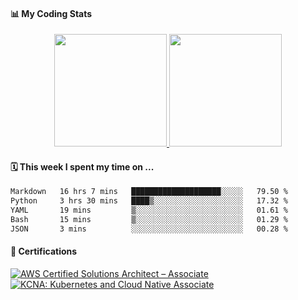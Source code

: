 <!--
#### Skills
<img src="https://img.shields.io/badge/{NAME}-{COLOR}?style=flat-square&logo={ICON_MAME}&logoColor=white/>
<img src="https://img.shields.io/badge/AWS-232F3E?style=flat-square&logo=amazonwebservices&logoColor=white"/>
<img src="https://img.shields.io/badge/AWS-232F3E?style=flat-square&logo=amazonwebservices&logoColor=white"/>
-->


#### 📊 My Coding Stats
<p align="center">
  <a href="https://github.com/rakjija">
    <img height="180em" src="https://github-readme-stats-eight-theta.vercel.app/api?username=rakjija&show_icons=true&theme=onedark&include_all_commits=true&count_private=true"/>
    <img height="180em" src="https://github-readme-stats-eight-theta.vercel.app/api/top-langs/?username=rakjija&layout=compact&langs_count=8&theme=onedark"/>
  </a>
</p>

#### 🗓️ This week I spent my time on ...
<!--START_SECTION:waka-->

```txt
Markdown   16 hrs 7 mins   ████████████████████░░░░░   79.50 %
Python     3 hrs 30 mins   ████▒░░░░░░░░░░░░░░░░░░░░   17.32 %
YAML       19 mins         ▒░░░░░░░░░░░░░░░░░░░░░░░░   01.61 %
Bash       15 mins         ▒░░░░░░░░░░░░░░░░░░░░░░░░   01.29 %
JSON       3 mins          ░░░░░░░░░░░░░░░░░░░░░░░░░   00.28 %
```

<!--END_SECTION:waka-->

#### 🏅 Certifications

<!--START_SECTION:badges-->
[![AWS Certified Solutions Architect – Associate](https://images.credly.com/size/110x110/images/0e284c3f-5164-4b21-8660-0d84737941bc/image.png)](http://www.credly.com/badges/928ddc6f-f542-48fd-8176-22dbcde29ec4 "AWS Certified Solutions Architect – Associate")
[![KCNA: Kubernetes and Cloud Native Associate](https://images.credly.com/size/110x110/images/f28f1d88-428a-47f6-95b5-7da1dd6c1000/KCNA_badge.png)](http://www.credly.com/badges/533bdc47-f12c-4771-87ae-e7c23a24d762 "KCNA: Kubernetes and Cloud Native Associate")
<!--END_SECTION:badges-->

<!--
#### 🌱 I’m currently studying ...
<p align="center">
  <a href="https://roadmap.sh"><img src="https://roadmap.sh/card/wide/67623b498fe51199dad8c0c1?variant=dark&roadmaps=devops" alt="roadmap.sh"/></a>
</p>
-->

<!--
**mjdn0011/mjdn0011** is a ✨ _special_ ✨ repository because its `README.md` (this file) appears on your GitHub profile.

Here are some ideas to get you started:

- 🔭 I’m currently working on ...

- 👯 I’m looking to collaborate on ...
- 🤔 I’m looking for help with ...
- 💬 Ask me about ...
- 📫 How to reach me: ...
- 😄 Pronouns: ...
- ⚡ Fun fact: ...
-->
